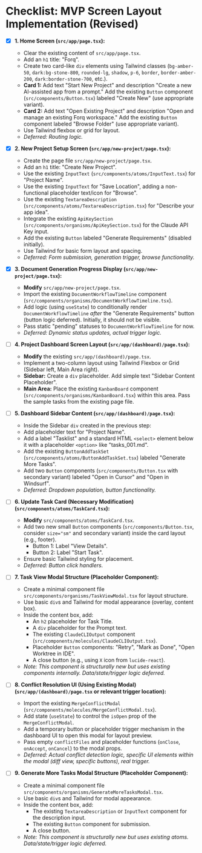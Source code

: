 # Checklist: MVP Screen Layout Implementation (Revised)

- [x] **1. Home Screen (`src/app/page.tsx`):**

  - Clear the existing content of `src/app/page.tsx`.
  - Add an `h1` title: "Forq".
  - Create two card-like `div` elements using Tailwind classes (`bg-amber-50`, `dark:bg-stone-800`, `rounded-lg`, `shadow`, `p-6`, `border`, `border-amber-200`, `dark:border-stone-700`, etc.).
  - **Card 1:** Add text "Start New Project" and description "Create a new AI-assisted app from a prompt." Add the existing `Button` component (`src/components/Button.tsx`) labeled "Create New" (use appropriate variant).
  - **Card 2:** Add text "Open Existing Project" and description "Open and manage an existing Forq workspace." Add the existing `Button` component labeled "Browse Folder" (use appropriate variant).
  - Use Tailwind flexbox or grid for layout.
  - _Deferred: Routing logic._

- [x] **2. New Project Setup Screen (`src/app/new-project/page.tsx`):**

  - Create the page file `src/app/new-project/page.tsx`.
  - Add an `h1` title: "Create New Project".
  - Use the existing `InputText` (`src/components/atoms/InputText.tsx`) for "Project Name".
  - Use the existing `InputText` for "Save Location", adding a non-functional placeholder text/icon for "Browse".
  - Use the existing `TextareaDescription` (`src/components/atoms/TextareaDescription.tsx`) for "Describe your app idea".
  - Integrate the existing `ApiKeySection` (`src/components/organisms/ApiKeySection.tsx`) for the Claude API Key input.
  - Add the existing `Button` labeled "Generate Requirements" (disabled initially).
  - Use Tailwind for basic form layout and spacing.
  - _Deferred: Form submission, generation trigger, browse functionality._

- [x] **3. Document Generation Progress Display (`src/app/new-project/page.tsx`):**

  - **Modify** `src/app/new-project/page.tsx`.
  - Import the existing `DocumentWorkflowTimeline` component (`src/components/organisms/DocumentWorkflowTimeline.tsx`).
  - Add logic (using `useState`) to conditionally render `DocumentWorkflowTimeline` _after_ the "Generate Requirements" button (button logic deferred). Initially, it should not be visible.
  - Pass static "pending" statuses to `DocumentWorkflowTimeline` for now.
  - _Deferred: Dynamic status updates, actual trigger logic._

- [ ] **4. Project Dashboard Screen Layout (`src/app/(dashboard)/page.tsx`):**

  - **Modify** the existing `src/app/(dashboard)/page.tsx`.
  - Implement a two-column layout using Tailwind Flexbox or Grid (Sidebar left, Main Area right).
  - **Sidebar:** Create a `div` placeholder. Add simple text "Sidebar Content Placeholder".
  - **Main Area:** Place the existing `KanbanBoard` component (`src/components/organisms/KanbanBoard.tsx`) within this area. Pass the sample tasks from the existing page file.

- [ ] **5. Dashboard Sidebar Content (`src/app/(dashboard)/page.tsx`):**

  - Inside the Sidebar `div` created in the previous step:
  - Add placeholder text for "Project Name".
  - Add a label "Tasklist" and a standard HTML `<select>` element below it with a placeholder `<option>` like "tasks_001.md".
  - Add the existing `ButtonAddTaskSet` (`src/components/atoms/ButtonAddTaskSet.tsx`) labeled "Generate More Tasks".
  - Add two `Button` components (`src/components/Button.tsx` with secondary variant) labeled "Open in Cursor" and "Open in Windsurf".
  - _Deferred: Dropdown population, button functionality._

- [ ] **6. Update Task Card (Necessary Modification) (`src/components/atoms/TaskCard.tsx`):**

  - **Modify** `src/components/atoms/TaskCard.tsx`.
  - Add two new small `Button` components (`src/components/Button.tsx`, consider `size="sm"` and secondary variant) inside the card layout (e.g., footer).
    - Button 1: Label "View Details".
    - Button 2: Label "Start Task".
  - Ensure basic Tailwind styling for placement.
  - _Deferred: Button click handlers._

- [ ] **7. Task View Modal Structure (Placeholder Component):**

  - Create a minimal component file `src/components/organisms/TaskViewModal.tsx` for layout structure.
  - Use basic `div`s and Tailwind for modal appearance (overlay, content box).
  - Inside the content box, add:
    - An `h2` placeholder for Task Title.
    - A `div` placeholder for the Prompt text.
    - The existing `ClaudeCLIOutput` component (`src/components/molecules/ClaudeCLIOutput.tsx`).
    - Placeholder `Button` components: "Retry", "Mark as Done", "Open Worktree in IDE".
    - A close button (e.g., using `X` icon from `lucide-react`).
  - _Note: This component is structurally new but uses existing components internally. Data/state/trigger logic deferred._

- [ ] **8. Conflict Resolution UI (Using Existing Modal) (`src/app/(dashboard)/page.tsx` or relevant trigger location):**

  - Import the existing `MergeConflictModal` (`src/components/molecules/MergeConflictModal.tsx`).
  - Add state (`useState`) to control the `isOpen` prop of the `MergeConflictModal`.
  - Add a temporary button or placeholder trigger mechanism in the dashboard UI to open this modal for layout preview.
  - Pass empty `conflictFiles` and placeholder functions (`onClose`, `onAccept`, `onCancel`) to the modal props.
  - _Deferred: Actual conflict detection logic, specific UI elements within the modal (diff view, specific buttons), real trigger._

- [ ] **9. Generate More Tasks Modal Structure (Placeholder Component):**
  - Create a minimal component file `src/components/organisms/GenerateMoreTasksModal.tsx`.
  - Use basic `div`s and Tailwind for modal appearance.
  - Inside the content box, add:
    - The existing `TextareaDescription` or `InputText` component for the description input.
    - The existing `Button` component for submission.
    - A close button.
  - _Note: This component is structurally new but uses existing atoms. Data/state/trigger logic deferred._
